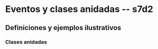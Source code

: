 # Eventos y clases anidadas   -- s7d2

## Definiciones y ejemplos ilustrativos

### Clases anidadas

```java

```
